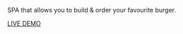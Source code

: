 SPA that allows you to build & order your favourite burger.


[LIVE DEMO](https://react-my-burger-30c8e.firebaseapp.com/?fbclid=IwAR01s61YC-XAdu7parpXIFWr8H3Jc4rbkUqyrs8wzvuhypNY1aYgsM_WcHc)
